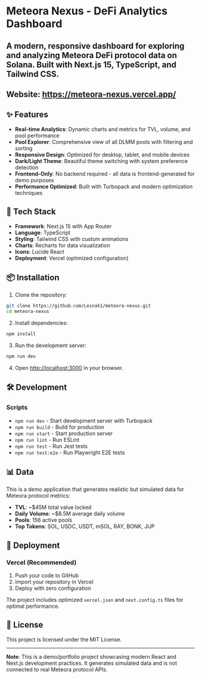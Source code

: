# Meteora Nexus - DeFi Analytics Dashboard

A modern, responsive dashboard for exploring and analyzing Meteora DeFi protocol data on Solana. Built with Next.js 15, TypeScript, and Tailwind CSS.
---
**Website:** https://meteora-nexus.vercel.app/
---
## ✨ Features

- **Real-time Analytics**: Dynamic charts and metrics for TVL, volume, and pool performance
- **Pool Explorer**: Comprehensive view of all DLMM pools with filtering and sorting
- **Responsive Design**: Optimized for desktop, tablet, and mobile devices
- **Dark/Light Theme**: Beautiful theme switching with system preference detection
- **Frontend-Only**: No backend required - all data is frontend-generated for demo purposes
- **Performance Optimized**: Built with Turbopack and modern optimization techniques

## 🚀 Tech Stack

- **Framework**: Next.js 15 with App Router
- **Language**: TypeScript
- **Styling**: Tailwind CSS with custom animations
- **Charts**: Recharts for data visualization
- **Icons**: Lucide React
- **Deployment**: Vercel (optimized configuration)

## 📦 Installation

1. Clone the repository:
```bash
git clone https://github.com/Lesnak1/meteora-nexus.git
cd meteora-nexus
```

2. Install dependencies:
```bash
npm install
```

3. Run the development server:
```bash
npm run dev
```

4. Open [http://localhost:3000](http://localhost:3000) in your browser.

## 🛠️ Development

### Scripts

- `npm run dev` - Start development server with Turbopack
- `npm run build` - Build for production
- `npm run start` - Start production server
- `npm run lint` - Run ESLint
- `npm run test` - Run Jest tests
- `npm run test:e2e` - Run Playwright E2E tests

## 📊 Data

This is a demo application that generates realistic but simulated data for Meteora protocol metrics:

- **TVL**: ~$45M total value locked
- **Daily Volume**: ~$8.5M average daily volume
- **Pools**: 156 active pools
- **Top Tokens**: SOL, USDC, USDT, mSOL, RAY, BONK, JUP

## 🚀 Deployment

### Vercel (Recommended)

1. Push your code to GitHub
2. Import your repository in Vercel
3. Deploy with zero configuration

The project includes optimized `vercel.json` and `next.config.ts` files for optimal performance.

## 📄 License

This project is licensed under the MIT License.

---

**Note**: This is a demo/portfolio project showcasing modern React and Next.js development practices. It generates simulated data and is not connected to real Meteora protocol APIs.
